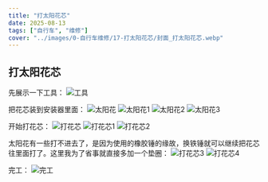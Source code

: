 ```yaml
---
title: "打太阳花芯"  
date: 2025-08-13  
tags: ["自行车", "维修"]  
cover: "../images/0-自行车维修/17-打太阳花芯/封面_打太阳花芯.webp"
---
```

## 打太阳花芯
先展示一下工具：
![工具](../images/0-维修自行车/17-打太阳花芯/工具.jpg)

把花芯装到安装器里面：
![太阳花](../images/0-维修自行车/17-打太阳花芯/太阳花.webp)
![太阳花1](../images/0-维修自行车/17-打太阳花芯/太阳花1.webp)
![太阳花2](../images/0-维修自行车/17-打太阳花芯/太阳花2.webp)
![太阳花3](../images/0-维修自行车/17-打太阳花芯/太阳花3.jpg)

开始打花芯：
![打花芯](../images/0-维修自行车/17-打太阳花芯/打花芯.webp)
![打花芯1](../images/0-维修自行车/17-打太阳花芯/打花芯1.webp)
![打花芯2](../images/0-维修自行车/17-打太阳花芯/打花芯2.webp)

太阳花有一些打不进去了，是因为使用的橡胶锤的缘故，换铁锤就可以继续把花芯往里面打了。这里我为了省事就直接多加一个垫圈：
![打花芯3](../images/0-维修自行车/17-打太阳花芯/打花芯3.webp)
![打花芯4](../images/0-维修自行车/17-打太阳花芯/打花芯4.webp)

完工：
![完工](../images/0-维修自行车/17-打太阳花芯/完工.webp)
